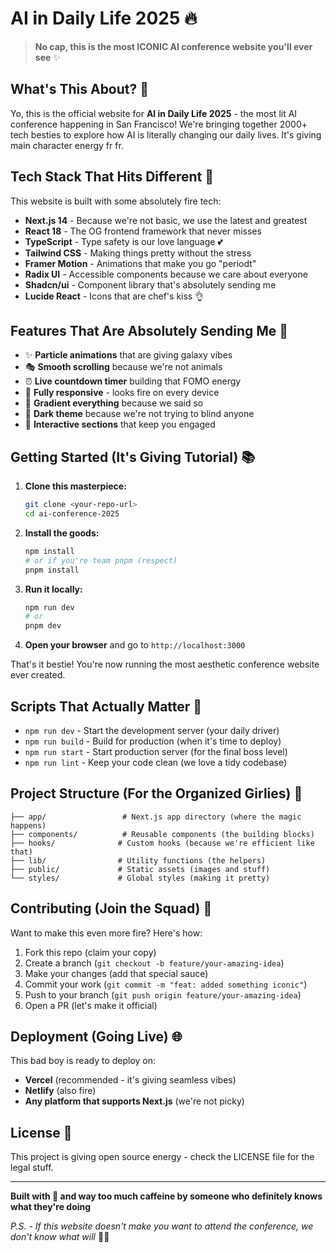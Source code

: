 # AI in Daily Life 2025 🔥

> **No cap, this is the most ICONIC AI conference website you'll ever see** ✨

## What's This About? 🤔

Yo, this is the official website for **AI in Daily Life 2025** - the most lit AI conference happening in San Francisco! We're bringing together 2000+ tech besties to explore how AI is literally changing our daily lives. It's giving main character energy fr fr.

## Tech Stack That Hits Different 💅

This website is built with some absolutely fire tech:

- **Next.js 14** - Because we're not basic, we use the latest and greatest
- **React 18** - The OG frontend framework that never misses
- **TypeScript** - Type safety is our love language 💕
- **Tailwind CSS** - Making things pretty without the stress
- **Framer Motion** - Animations that make you go "periodt" 
- **Radix UI** - Accessible components because we care about everyone
- **Shadcn/ui** - Component library that's absolutely sending me
- **Lucide React** - Icons that are chef's kiss 👌

## Features That Are Absolutely Sending Me 🚀

- ✨ **Particle animations** that are giving galaxy vibes
- 🎭 **Smooth scrolling** because we're not animals
- ⏰ **Live countdown timer** building that FOMO energy
- 📱 **Fully responsive** - looks fire on every device
- 🎨 **Gradient everything** because we said so
- 🌙 **Dark theme** because we're not trying to blind anyone
- 🎪 **Interactive sections** that keep you engaged

## Getting Started (It's Giving Tutorial) 📚

1. **Clone this masterpiece:**
   ```bash
   git clone <your-repo-url>
   cd ai-conference-2025
   ```

2. **Install the goods:**
   ```bash
   npm install
   # or if you're team pnpm (respect)
   pnpm install
   ```

3. **Run it locally:**
   ```bash
   npm run dev
   # or
   pnpm dev
   ```

4. **Open your browser** and go to `http://localhost:3000`

That's it bestie! You're now running the most aesthetic conference website ever created.

## Scripts That Actually Matter 📝

- `npm run dev` - Start the development server (your daily driver)
- `npm run build` - Build for production (when it's time to deploy)
- `npm run start` - Start production server (for the final boss level)
- `npm run lint` - Keep your code clean (we love a tidy codebase)

## Project Structure (For the Organized Girlies) 📁

```
├── app/                 # Next.js app directory (where the magic happens)
├── components/          # Reusable components (the building blocks)
├── hooks/              # Custom hooks (because we're efficient like that)
├── lib/                # Utility functions (the helpers)
├── public/             # Static assets (images and stuff)
└── styles/             # Global styles (making it pretty)
```

## Contributing (Join the Squad) 🤝

Want to make this even more fire? Here's how:

1. Fork this repo (claim your copy)
2. Create a branch (`git checkout -b feature/your-amazing-idea`)
3. Make your changes (add that special sauce)
4. Commit your work (`git commit -m "feat: added something iconic"`)
5. Push to your branch (`git push origin feature/your-amazing-idea`)
6. Open a PR (let's make it official)

## Deployment (Going Live) 🌐

This bad boy is ready to deploy on:
- **Vercel** (recommended - it's giving seamless vibes)
- **Netlify** (also fire)
- **Any platform that supports Next.js** (we're not picky)

## License 📄

This project is giving open source energy - check the LICENSE file for the legal stuff.

---

**Built with 💖 and way too much caffeine by someone who definitely knows what they're doing**

*P.S. - If this website doesn't make you want to attend the conference, we don't know what will* 💅✨